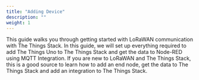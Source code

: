 ```yaml
---
title: "Adding Device"
description: ""
weight: 1
---
```


This guide walks you through getting started with LoRaWAN communication with The Things Stack. In this guide, we will set up everything required to add The Things Uno to The Things Stack and get the data to Node-RED using MQTT Integration. If you are new to LoRaWAN and The Things Stack, this is a good source to learn how to add an end node, get the data to The Things Stack and add an integration to The Things Stack.
<!--more-->
